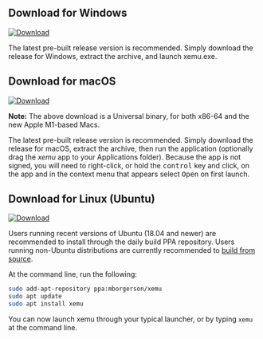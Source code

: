 ## Download for Windows

[![Download](https://img.shields.io/badge/Download-Windows-blue?logo=Windows&logoColor=white)](https://github.com/mborgerson/xemu/releases/latest/download/xemu-win-release.zip)

The latest pre-built release version is recommended. Simply download the release for Windows, extract the archive, and launch xemu.exe.

## Download for macOS

[![Download](https://img.shields.io/badge/Download-macOS-blue?logo=Apple&logoColor=white)](https://github.com/mborgerson/xemu/releases/latest/download/xemu-macos-universal-release.zip)

**Note:** The above download is a Universal binary, for both x86-64 and the new Apple M1-based Macs.

The latest pre-built release version is recommended. Simply download the release for macOS, extract the archive, then run the application (optionally drag the *xemu* app to your Applications folder). Because the app is not signed, you will need to right-click, or hold the <kbd>control</kbd> key and click, on the app and in the context menu that appears select <kbd>Open</kbd> on first launch.

## Download for Linux (Ubuntu)

[![Download](https://img.shields.io/badge/Download-Ubuntu%20PPA-orange?logo=ubuntu&logoColor=white)](https://launchpad.net/~mborgerson/+archive/ubuntu/xemu)

Users running recent versions of Ubuntu (18.04 and newer) are recommended to install through the daily build PPA repository. Users running non-Ubuntu distributions are currently recommended to [build from source](building-from-source.md#linux).

At the command line, run the following:

```bash
sudo add-apt-repository ppa:mborgerson/xemu
sudo apt update
sudo apt install xemu
```

You can now launch xemu through your typical launcher, or by typing `xemu` at the command line.
